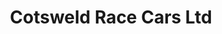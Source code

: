 ---
title: "Cotsweld Race Cars Ltd"
url: /cheltenham/cotsweld-race-cars-ltd/
shop: Autowerkstatt
---
